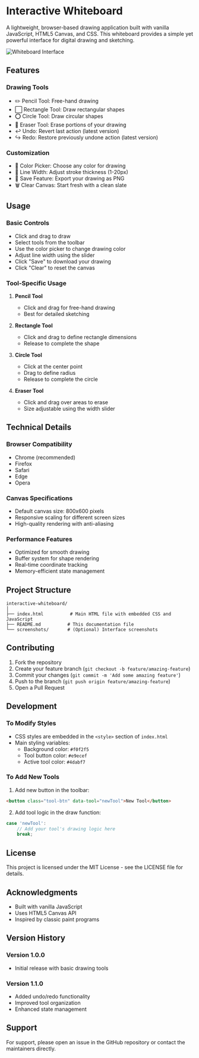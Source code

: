 # Interactive Whiteboard

A lightweight, browser-based drawing application built with vanilla JavaScript, HTML5 Canvas, and CSS. This whiteboard provides a simple yet powerful interface for digital drawing and sketching.

![Whiteboard Interface](/api/placeholder/800/400)

## Features

### Drawing Tools
- ✏️ Pencil Tool: Free-hand drawing
- ⬜ Rectangle Tool: Draw rectangular shapes
- ⭕ Circle Tool: Draw circular shapes
- 🧹 Eraser Tool: Erase portions of your drawing
- ↩️ Undo: Revert last action (latest version)
- ↪️ Redo: Restore previously undone action (latest version)

### Customization
- 🎨 Color Picker: Choose any color for drawing
- 📏 Line Width: Adjust stroke thickness (1-20px)
- 💾 Save Feature: Export your drawing as PNG
- 🗑️ Clear Canvas: Start fresh with a clean slate

## Usage

### Basic Controls
- Click and drag to draw
- Select tools from the toolbar
- Use the color picker to change drawing color
- Adjust line width using the slider
- Click "Save" to download your drawing
- Click "Clear" to reset the canvas

### Tool-Specific Usage
1. **Pencil Tool**
   - Click and drag for free-hand drawing
   - Best for detailed sketching

2. **Rectangle Tool**
   - Click and drag to define rectangle dimensions
   - Release to complete the shape

3. **Circle Tool**
   - Click at the center point
   - Drag to define radius
   - Release to complete the circle

4. **Eraser Tool**
   - Click and drag over areas to erase
   - Size adjustable using the width slider

## Technical Details

### Browser Compatibility
- Chrome (recommended)
- Firefox
- Safari
- Edge
- Opera

### Canvas Specifications
- Default canvas size: 800x600 pixels
- Responsive scaling for different screen sizes
- High-quality rendering with anti-aliasing

### Performance Features
- Optimized for smooth drawing
- Buffer system for shape rendering
- Real-time coordinate tracking
- Memory-efficient state management

## Project Structure
```
interactive-whiteboard/
│
├── index.html          # Main HTML file with embedded CSS and JavaScript
├── README.md          # This documentation file
└── screenshots/       # (Optional) Interface screenshots
```

## Contributing

1. Fork the repository
2. Create your feature branch (`git checkout -b feature/amazing-feature`)
3. Commit your changes (`git commit -m 'Add some amazing feature'`)
4. Push to the branch (`git push origin feature/amazing-feature`)
5. Open a Pull Request

## Development

### To Modify Styles
- CSS styles are embedded in the `<style>` section of `index.html`
- Main styling variables:
  - Background color: `#f0f2f5`
  - Tool button color: `#e9ecef`
  - Active tool color: `#4dabf7`

### To Add New Tools
1. Add new button in the toolbar:
```html
<button class="tool-btn" data-tool="newTool">New Tool</button>
```

2. Add tool logic in the draw function:
```javascript
case 'newTool':
    // Add your tool's drawing logic here
    break;
```

## License

This project is licensed under the MIT License - see the LICENSE file for details.

## Acknowledgments

- Built with vanilla JavaScript
- Uses HTML5 Canvas API
- Inspired by classic paint programs

## Version History

### Version 1.0.0
- Initial release with basic drawing tools

### Version 1.1.0
- Added undo/redo functionality
- Improved tool organization
- Enhanced state management

## Support

For support, please open an issue in the GitHub repository or contact the maintainers directly.
